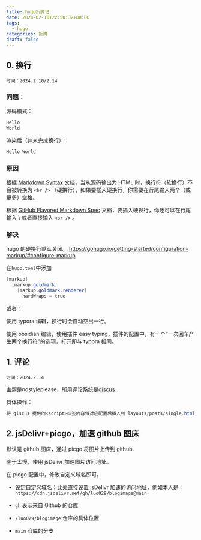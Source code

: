 ```yaml
---
title: hugo折腾记
date: 2024-02-10T22:50:32+08:00
tags:
  - hugo
categories: 折腾
draft: false
---
```

## 0. 换行
	时间：2024.2.10/2.14
### 问题：
源码模式：
```powershell
Hello
World
```
渲染后（并未完成换行）：
```powershell
Hello World
```
### 原因
根据 [Markdown Syntax](https://daringfireball.net/projects/markdown/syntax#p) 文档，当从源码输出为 HTML 时，换行符（软换行）不会被转换为 `<br />` （硬换行），如果要插入硬换行，你需要在行尾输入两个（或更多）空格。

根据 [GitHub Flavored Markdown Spec](https://github.github.com/gfm/#hard-line-breaks) 文档，要插入硬换行，你还可以在行尾输入 \ 或者直接输入 `<br />` 。

### 解决  
hugo 的硬换行默认关闭。
https://gohugo.io/getting-started/configuration-markup/#configure-markup

在`hugo.toml`中添加
```powershell
[markup]
  [markup.goldmark]
    [markup.goldmark.renderer]
      hardWraps = true
```

或者：

使用 typora 编辑，换行时会自动空出一行。

使用 obsidian 编辑，使用插件 easy typing，插件的配置中，有一个“一次回车产生两个换行符”的选项，打开即与 typora 相同。

## 1. 评论
	时间：2024.2.14
主题是nostyleplease，所用评论系统是[giscus](https://github.com/giscus/giscus).

具体操作：
```powershell
将 giscus 提供的<script>标签内容做对应配置后插入到 layouts/posts/single.html 的</article> 这一行后面
```
## 2. jsDelivr+picgo，加速 github 图床
默认是 github 图床，通过 picgo 将图片上传到 github.

鉴于太慢，使用 jsDelivr 加速图片访问地址。

在 picgo 配置中，修改自定义域名即可。

- 设定自定义域名：此处直接设置 jsDelivr 加速的访问地址，例如本人是：`https://cdn.jsdelivr.net/gh/luo029/blogimage@main`

- `gh` 表示来自 Github 的仓库
- `/luo029/blogimage` 仓库的具体位置
- `main` 仓库的分支
  
